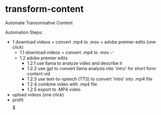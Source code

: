 # transform-content
Automate Transormative Content

Automation Steps:

- 1 download videos + convert .mp4 to .mov + adobe premier edits (one click) 
  - 1.1 download videos + convert .mp4 to .mov :white_check_mark:
  - 1.2 adobe premier edits
    - 1.2.1 use llama to analyze video and describe it
    - 1.2.2 use gpt to convert llama analysis into 'intro' for short form content vid
    - 1.2.3 use text-to-speech (TTS) to convert 'intro' into .mp4 file
    - 1.2.4 combine video with .mp4 file
    - 1.2.5 export to .MP4 video
- upload videos (one click)
- profit $$$$$

